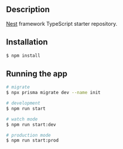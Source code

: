 ## Description

[Nest](https://github.com/nestjs/nest) framework TypeScript starter repository.

## Installation

```bash
$ npm install
```

## Running the app

```bash
# migrate
$ npx prisma migrate dev --name init

# development
$ npm run start

# watch mode
$ npm run start:dev

# production mode
$ npm run start:prod
```